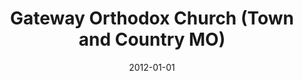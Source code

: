 ---
date: &id001 2012-01-01
end_date: null
location:
  address: 800 Maryville Centre Dr.
  city: Town and Country
  state: MO
minister:
- end: 2015-01-01
  name: Todd V. Wagenmaker
  start: 2009-01-01
  type: Organizing Pastor
- end: null
  name: Paul A. Mourreale
  start: 2015-01-01
  type: Organizing Pastor
ministers:
- Todd V. Wagenmaker
- Paul A. Mourreale
name: Gateway Orthodox Church
names: null
origination_date: *id001
raw_data: 'MISSOURI St. Louis


  Gateway Orthodox Church mission work (2012- )

  Meeting at Westminster Christian Academy, 800 Maryville Centre Dr., Town and Country

  Org. Pastors: Todd V. Wagenmaker, 2009-15

  Paul A. Mourreale, 2015-

  '
received_from: null
states:
- MO
status:
  active: true
  end_date: null
  reason: null
  received_from: null
  withdrawal_to: null
title: Gateway Orthodox Church (Town and Country MO)
year_established:
- 2012

---